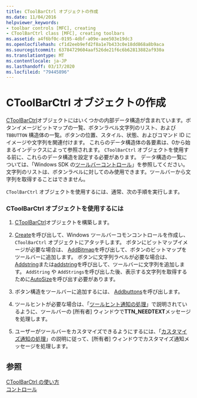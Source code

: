```yaml
---
title: CToolBarCtrl オブジェクトの作成
ms.date: 11/04/2016
helpviewer_keywords:
- toolbar controls [MFC], creating
- CToolBarCtrl class [MFC], creating toolbars
ms.assetid: a4f6bf0c-0195-4dbf-a09e-aee503e19dc3
ms.openlocfilehash: cf1d2eeb9efd2f8a1e7b433c0e18dd868a8b9aca
ms.sourcegitcommit: 63784729604aaf526de21f6c6b62813882af930a
ms.translationtype: MT
ms.contentlocale: ja-JP
ms.lasthandoff: 03/17/2020
ms.locfileid: "79445896"
---
```

# <a name="creating-a-ctoolbarctrl-object"></a>CToolBarCtrl オブジェクトの作成

[CToolBarCtrl](../mfc/reference/ctoolbarctrl-class.md)オブジェクトにはいくつかの内部データ構造が含まれています。ボタンイメージビットマップの一覧、ボタンラベル文字列のリスト、および `TBBUTTON` 構造体の一覧。ボタンの位置、スタイル、状態、およびコマンド ID にイメージや文字列を関連付けます。 これらのデータ構造体の各要素は、0から始まるインデックスによって参照されます。 `CToolBarCtrl` オブジェクトを使用する前に、これらのデータ構造を設定する必要があります。 データ構造の一覧については、「Windows SDK の[ツールバーコントロール](controls-mfc.md)」を参照してください。 文字列のリストは、ボタンラベルに対してのみ使用できます。ツールバーから文字列を取得することはできません。

`CToolBarCtrl` オブジェクトを使用するには、通常、次の手順を実行します。

### <a name="to-use-a-ctoolbarctrl-object"></a>CToolBarCtrl オブジェクトを使用するには

1. [CToolBarCtrl](../mfc/reference/ctoolbarctrl-class.md)オブジェクトを構築します。

1. [Create](../mfc/reference/ctoolbarctrl-class.md#create)を呼び出して、Windows ツールバーコモンコントロールを作成し、`CToolBarCtrl` オブジェクトにアタッチします。 ボタンにビットマップイメージが必要な場合は、 [AddBitmap](../mfc/reference/ctoolbarctrl-class.md#addbitmap)を呼び出して、ボタンのビットマップをツールバーに追加します。 ボタンに文字列ラベルが必要な場合は、 [Addstring](../mfc/reference/ctoolbarctrl-class.md#addstring)または[addstring](../mfc/reference/ctoolbarctrl-class.md#addstrings)を呼び出して、ツールバーに文字列を追加します。 `AddString` や `AddStrings`を呼び出した後、表示する文字列を取得するために[AutoSize](../mfc/reference/ctoolbarctrl-class.md#autosize)を呼び出す必要があります。

1. ボタン構造をツールバーに追加するには、 [Addbuttons](../mfc/reference/ctoolbarctrl-class.md#addbuttons)を呼び出します。

1. ツールヒントが必要な場合は、「[ツールヒント通知の処理](../mfc/handling-tool-tip-notifications.md)」で説明されているように、ツールバーの [所有者] ウィンドウで**TTN_NEEDTEXT**メッセージを処理します。

1. ユーザーがツールバーをカスタマイズできるようにするには、「[カスタマイズ通知の処理](../mfc/handling-customization-notifications.md)」の説明に従って、[所有者] ウィンドウでカスタマイズ通知メッセージを処理します。

## <a name="see-also"></a>参照

[CToolBarCtrl の使い方](../mfc/using-ctoolbarctrl.md)<br/>
[コントロール](../mfc/controls-mfc.md)
